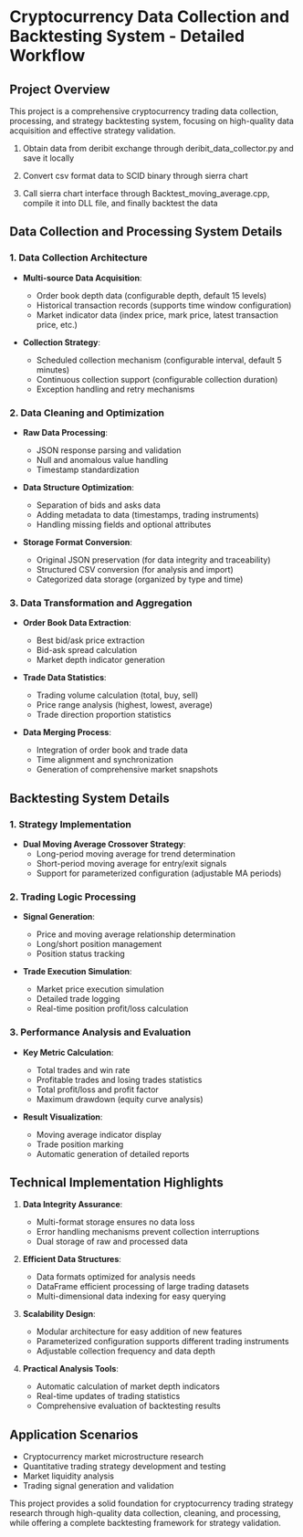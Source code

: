 # Cryptocurrency Data Collection and Backtesting System - Detailed Workflow

## Project Overview

This project is a comprehensive cryptocurrency trading data collection, processing, and strategy backtesting system, focusing on high-quality data acquisition and effective strategy validation.

1. Obtain data from deribit exchange through deribit_data_collector.py and save it locally

2. Convert csv format data to SCID binary through sierra chart

3. Call sierra chart interface through Backtest_moving_average.cpp, compile it into DLL file, and finally backtest the data

## Data Collection and Processing System Details

### 1. Data Collection Architecture

- **Multi-source Data Acquisition**:
  - Order book depth data (configurable depth, default 15 levels)
  - Historical transaction records (supports time window configuration)
  - Market indicator data (index price, mark price, latest transaction price, etc.)

- **Collection Strategy**:
  - Scheduled collection mechanism (configurable interval, default 5 minutes)
  - Continuous collection support (configurable collection duration)
  - Exception handling and retry mechanisms

### 2. Data Cleaning and Optimization

- **Raw Data Processing**:
  - JSON response parsing and validation
  - Null and anomalous value handling
  - Timestamp standardization

- **Data Structure Optimization**:
  - Separation of bids and asks data
  - Adding metadata to data (timestamps, trading instruments)
  - Handling missing fields and optional attributes

- **Storage Format Conversion**:
  - Original JSON preservation (for data integrity and traceability)
  - Structured CSV conversion (for analysis and import)
  - Categorized data storage (organized by type and time)

### 3. Data Transformation and Aggregation

- **Order Book Data Extraction**:
  - Best bid/ask price extraction
  - Bid-ask spread calculation
  - Market depth indicator generation

- **Trade Data Statistics**:
  - Trading volume calculation (total, buy, sell)
  - Price range analysis (highest, lowest, average)
  - Trade direction proportion statistics

- **Data Merging Process**:
  - Integration of order book and trade data
  - Time alignment and synchronization
  - Generation of comprehensive market snapshots

## Backtesting System Details

### 1. Strategy Implementation

- **Dual Moving Average Crossover Strategy**:
  - Long-period moving average for trend determination
  - Short-period moving average for entry/exit signals
  - Support for parameterized configuration (adjustable MA periods)

### 2. Trading Logic Processing

- **Signal Generation**:
  - Price and moving average relationship determination
  - Long/short position management
  - Position status tracking

- **Trade Execution Simulation**:
  - Market price execution simulation
  - Detailed trade logging
  - Real-time position profit/loss calculation

### 3. Performance Analysis and Evaluation

- **Key Metric Calculation**:
  - Total trades and win rate
  - Profitable trades and losing trades statistics
  - Total profit/loss and profit factor
  - Maximum drawdown (equity curve analysis)

- **Result Visualization**:
  - Moving average indicator display
  - Trade position marking
  - Automatic generation of detailed reports

## Technical Implementation Highlights

1. **Data Integrity Assurance**:
   - Multi-format storage ensures no data loss
   - Error handling mechanisms prevent collection interruptions
   - Dual storage of raw and processed data

2. **Efficient Data Structures**:
   - Data formats optimized for analysis needs
   - DataFrame efficient processing of large trading datasets
   - Multi-dimensional data indexing for easy querying

3. **Scalability Design**:
   - Modular architecture for easy addition of new features
   - Parameterized configuration supports different trading instruments
   - Adjustable collection frequency and data depth

4. **Practical Analysis Tools**:
   - Automatic calculation of market depth indicators
   - Real-time updates of trading statistics
   - Comprehensive evaluation of backtesting results

## Application Scenarios

- Cryptocurrency market microstructure research
- Quantitative trading strategy development and testing
- Market liquidity analysis
- Trading signal generation and validation

This project provides a solid foundation for cryptocurrency trading strategy research through high-quality data collection, cleaning, and processing, while offering a complete backtesting framework for strategy validation.
